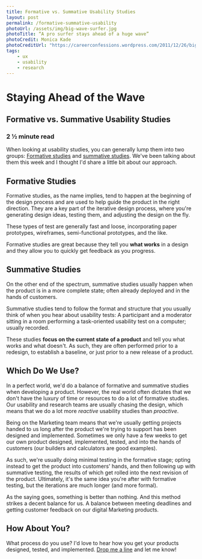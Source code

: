 ```yaml
---
title: Formative vs. Summative Usability Studies
layout: post
permalink: /formative-summative-usability
photoUrl: /assets/img/big-wave-surfer.jpg
photoTitle: “A pro surfer stays ahead of a huge wave”
photoCredit: Monica Kade
photoCreditUrl: "https://careerconfessions.wordpress.com/2011/12/26/big-wave-pro-surfer-garrett-mcnamara/"
tags:
    - ux
    - usability
    - research
---
```


# Staying Ahead of the Wave

## Formative vs. Summative Usability Studies

### 2 &frac12; minute read

When looking at usability studies, you can generally lump them into two groups: [Formative studies][1] and [summative studies][2]. We've been talking about them this week and I thought I'd share a little bit about our approach.

## Formative Studies

Formative studies, as the name implies, tend to happen at the beginning of the design process and are used to help guide the product in the right direction. They are a key part of the iterative design process, where you're generating design ideas, testing them, and adjusting the design on the fly.

These types of test are generally fast and loose, incorporating paper prototypes, wireframes, semi-functional prototypes, and the like. 

Formative studies are great because they tell you **what works** in a design and they allow you to quickly get feedback as you progress.

## Summative Studies

On the other end of the spectrum, summative studies usually happen when the product is in a more complete state; often already deployed and in the hands of customers.

Summative studies tend to follow the format and structure that you usually think of when you hear about usability tests: A participant and a moderator sitting in a room performing a task-oriented usability test on a computer; usually recorded.

These studies **focus on the current state of a product** and tell you what works and what doesn't. As such, they are often performed prior to a redesign, to establish a baseline, or just prior to a new release of a product.

## Which Do We Use?

In a perfect world, we'd do a balance of formative and summative studies when developing a product. However, the real world often dictates that we don't have the luxury of time or resources to do a lot of formative studies. Our usability and research teams are usually chasing the design, which means that we do a lot more *reactive* usability studies than *proactive*. 

Being on the Marketing team means that we're usually getting projects handed to us long after the product we're trying to support has been designed and implemented. Sometimes we only have a few weeks to get our own product designed, implemented, tested, and into the hands of customers (our builders and calculators are good examples).

As such, we're usually doing minimal testing in the formative stage; opting instead to get the product into customers' hands, and then following up with summative testing, the results of which get rolled into the next revision of the product. Ultimately, it's the same idea you're after with formative testing, but the iterations are much longer (and more formal).

As the saying goes, something is better than nothing. And this method strikes a decent balance for us. A balance between meeting deadlines and getting customer feedback on our digital Marketing products.

## How About You?

What process do you use? I'd love to hear how you get your products designed, tested, and implemented. [Drop me a line][3] and let me know!

[1]:	http://www.usabilitybok.org/formative-evaluation
[2]:	http://www.usabilitybok.org/summative-evaluation
[3]:	mailto:drew@drwtod.com